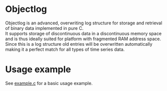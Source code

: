 Objectlog
=========

Objectlog is an advanced, overwriting log structure for storage and retrieval
of binary data implemented in pure C.  
It supports storage of discontinuous data in a discontinuous memory space and
is thus ideally suited for platform with fragmented RAM address space.  
Since this is a log structure old entries will be overwritten automatically
making it a perfect match for all types of time series data.

# Usage example

See [example.c](/example.c) for a basic usage example.
